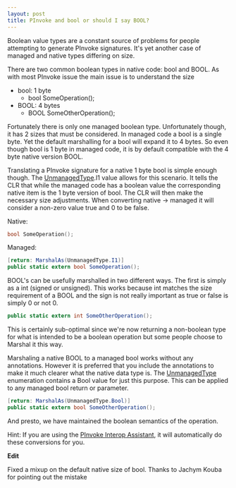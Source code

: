 ```yaml
---
layout: post
title: PInvoke and bool or should I say BOOL?
---
```

Boolean value types are a constant source of problems for people attempting to generate PInvoke signatures.  It's yet another case of managed and native types differing on size.  

There are two common boolean types in native code: bool and BOOL.  As with most PInvoke issue the main issue is to understand the size

* bool: 1 byte 
    * bool SomeOperation();
* BOOL: 4 bytes
    * BOOL SomeOtherOperation();

Fortunately there is only one managed boolean type.  Unfortunately though, it has 2 sizes that must be considered.  In managed code a bool is a single byte.  Yet the default marshalling for a bool will expand it to 4 bytes.  So even though bool is 1 byte in managed code, it is by default compatible with the 4 byte native version BOOL.  

Translating a PInvoke signature for a native 1 byte bool is simple enough though.  The [UnmanagedType](http://msdn.microsoft.com/en-us/library/system.runtime.interopservices.unmanagedtype%28VS.80%29.aspx).I1 value allows for this scenario.  It tells the CLR that while the managed code has a boolean value the corresponding native item is the 1 byte version of bool.  The CLR will then make the necessary size adjustments.  When converting native -> managed it will consider a non-zero value true and 0 to be false.

Native:

``` c
bool SomeOperation();
```

Managed:
    
``` csharp
[return: MarshalAs(UnmanagedType.I1)]  
public static extern bool SomeOperation();
```

BOOL's can be usefully marshalled in two different ways.  The first is simply as a int (signed or unsigned).  This works because int matches the size requirement of a BOOL and the sign is not really important as true or false is simply 0 or not 0.

``` csharp
public static extern int SomeOtherOperation();
```

This is certainly sub-optimal since we're now returning a non-boolean type for what is intended to be a boolean operation but some people choose to Marshal it this way.  

Marshaling a native BOOL to a managed bool works without any annotations.  However it is preferred that you include the annotations to make it much clearer what the native data type is.  The [UnmanagedType](http://msdn.microsoft.com/en-us/library/system.runtime.interopservices.unmanagedtype%28VS.80%29.aspx) enumeration contains a Bool value for just this purpose.  This can be applied to any managed bool return or parameter.  

``` csharp
[return: MarshalAs(UnmanagedType.Bool)]  
public static extern bool SomeOtherOperation();
```

And presto, we have maintained the boolean semantics of the operation.

Hint: If you are using the [PInvoke Interop Assistant](http://www.codeplex.com/clrinterop), it will automatically do these conversions for you.

**Edit**

Fixed a mixup on the default native size of bool.  Thanks to Jachym Kouba for pointing out the mistake  

